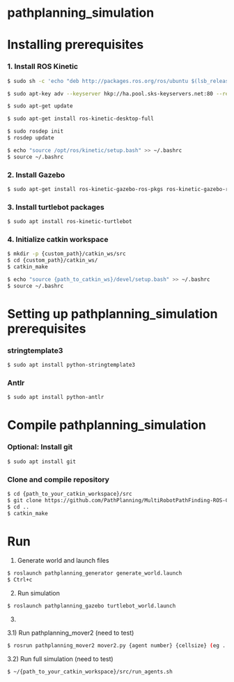 **pathplanning_simulation**
================================================================================================================================
# Installing prerequisites

### 1. Install ROS Kinetic

```bash
$ sudo sh -c 'echo "deb http://packages.ros.org/ros/ubuntu $(lsb_release -sc) main" > /etc/apt/sources.list.d/ros-latest.list'
```
```bash
$ sudo apt-key adv --keyserver hkp://ha.pool.sks-keyservers.net:80 --recv-key 421C365BD9FF1F717815A3895523BAEEB01FA116
```
```bash
$ sudo apt-get update
```
```bash
$ sudo apt-get install ros-kinetic-desktop-full
```
```bash
$ sudo rosdep init
$ rosdep update
```
```bash
$ echo "source /opt/ros/kinetic/setup.bash" >> ~/.bashrc
$ source ~/.bashrc
```

### 2. Install Gazebo

```bash
$ sudo apt-get install ros-kinetic-gazebo-ros-pkgs ros-kinetic-gazebo-ros-control
```

### 3. Install turtlebot packages

```bash
$ sudo apt install ros-kinetic-turtlebot
```


### 4. Initialize catkin workspace

```bash
$ mkdir -p {custom_path}/catkin_ws/src
$ cd {custom_path}/catkin_ws/
$ catkin_make
```
```bash
$ echo "source {path_to_catkin_ws}/devel/setup.bash" >> ~/.bashrc
$ source ~/.bashrc
```


# Setting up pathplanning_simulation prerequisites

### stringtemplate3

```bash
$ sudo apt install python-stringtemplate3
```

### Antlr

```bash
$ sudo apt install python-antlr
```

# Compile pathplanning_simulation

### Optional: Install git

```bash
$ sudo apt install git
```

### Clone and compile repository

```bash
$ cd {path_to_your_catkin_workspace}/src
$ git clone https://github.com/PathPlanning/MultiRobotPathFinding-ROS-Gazebo-Demo.git
$ cd ..
$ catkin_make
```

# Run

1) Generate world and launch files

```bash
$ roslaunch pathplanning_generator generate_world.launch
$ Ctrl+c
```

2) Run simulation 

```bash
$ roslaunch pathplanning_gazebo turtlebot_world.launch
```

3)

3.1) Run pathplanning_mover2 (need to test)

```bash
$ rosrun pathplanning_mover2 mover2.py {agent number} {cellsize} (eg ...mover2.py 4 1.5
```
3.2) Run full simulation (need to test)

``` bash
$ ~/{path_to_your_catkin_workspace}/src/run_agents.sh
```
